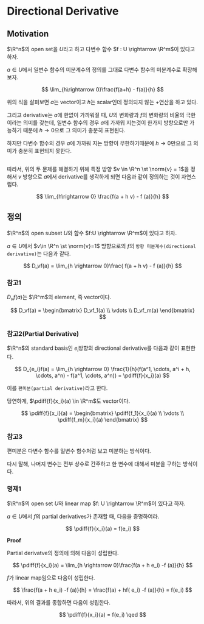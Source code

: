 # Directional Derivative
## Motivation
$\R^n$의 open set을 $U$라고 하고 다변수 함수 $f : U \rightarrow \R^m$이 있다고 하자.

$a \in U$에서 일변수 함수의 미분계수의 정의를 그대로 다변수 함수의 미분계수로 확장해보자.

$$ \lim_{h\rightarrow 0}\frac{f(a+h) - f(a)}{h} $$

위의 식을 살펴보면 $a$는 vector이고 $h$는 scalar인데 정의되지 않는 $+$연산을 하고 있다.

그리고 derivative는 $a$에 한없이 가까워질 때, $U$의 변화량과 $f$의 변화량의 비율의 극한이라는 의미를 갖는데, 일변수 함수의 경우 $a$에 가까워 지는것이 한가지 방향으로만 가능하기 때문에 $h\rightarrow 0$으로 그 의미가 충분히 표현된다. 

하지만 다변수 함수의 경우 $a$에 가까워 지는 방향이 무한하기때문에 $h\rightarrow 0$만으로 그 의미가 충분히 표현되지 못한다.

```{figure} _image/0201.png
```

따라서, 위의 두 문제를 해결하기 위해 특정 방향 $v \in \R^n \st \norm{v} = 1$을 정해서 $v$ 방향으로 $a$에서 derivative를 생각하게 되면 다음과 같이 정의하는 것이 자연스럽다.

$$ \lim_{h\rightarrow 0} \frac{f(a + h v) - f (a)}{h} $$

## 정의
$\R^n$의 open subset $U$와 함수 $f:U \rightarrow \R^m$이 있다고 하자.

$a \in U$에서 $v\in \R^n \st \norm{v}=1$ 방향으로의 $f$의 `방향 미분계수(directional derivative)`는 다음과 같다.

$$ D_vf(a) = \lim_{h \rightarrow 0}\frac{ f(a + h v) - f (a)}{h} $$

### 참고1
$D_vf(a)$는 $\R^m$의 element, 즉 vector이다.

$$ D_vf(a) = \begin{bmatrix} D_vf_1(a) \\ \vdots \\ D_vf_m(a) \end{bmatrix} $$

### 참고2(Partial Derivative)
$\R^n$의 standard basis인 $e_i$방향의 directional derivative를 다음과 같이 표현한다.

$$ D_{e_i}f(a) = \lim_{h \rightarrow 0} \frac{1}{h}(f(a^1, \cdots, a^i + h, \cdots, a^n) - f(a^1, \cdots, a^n)) = \pdiff{f}{x_i}(a) $$

이를 `편미분(partial derivative)`라고 한다.

당연하게, $\pdiff{f}{x_i}(a) \in \R^m$도 vector이다.

$$ \pdiff{f}{x_i}(a) = \begin{bmatrix} \pdiff{f_1}{x_i}(a) \\ \vdots \\ \pdiff{f_m}{x_i}(a) \end{bmatrix} $$

### 참고3
편미분은 다변수 함수를 일변수 함수처럼 보고 미분하는 방식이다.

다시 말해, 나머지 변수는 전부 상수로 간주하고 한 변수에 대해서 미분을 구하는 방식이다.

### 명제1
$\R^n$의 open set $U$와 linear map $f: U \rightarrow \R^m$이 있다고 하자.

$a \in U$에서 $f$의 partial derivatives가 존재할 때, 다음을 증명하여라.

$$ \pdiff{f}{x_i}(a) = f(e_i) $$

**Proof**

Partial derivatve의 정의에 의해 다음이 성립한다.

$$ \pdiff{f}{x_i}(a) = \lim_{h \rightarrow 0}\frac{f(a + h e_i) -f (a)}{h} $$

$f$가 linear map임으로 다음이 성립한다.

$$ \frac{f(a + h e_i) -f (a)}{h} = \frac{f(a) + hf( e_i) -f (a)}{h} =  f(e_i) $$

따라서, 위의 결과를 종합하면 다음이 성립한다.

$$ \pdiff{f}{x_i}(a) = f(e_i) \qed $$